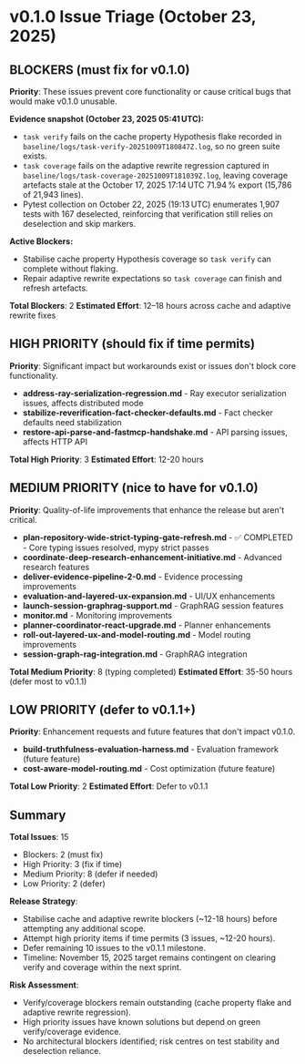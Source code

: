 # v0.1.0 Issue Triage (October 23, 2025)

## BLOCKERS (must fix for v0.1.0)
**Priority**: These issues prevent core functionality or cause critical bugs
that would make v0.1.0 unusable.

**Evidence snapshot (October 23, 2025 05:41 UTC):**

- `task verify` fails on the cache property Hypothesis flake recorded in
  `baseline/logs/task-verify-20251009T180847Z.log`, so no green suite exists.
- `task coverage` fails on the adaptive rewrite regression captured in
  `baseline/logs/task-coverage-20251009T181039Z.log`, leaving coverage artefacts
  stale at the October 17, 2025 17:14 UTC 71.94 % export (15,786 of 21,943
  lines).
- Pytest collection on October 22, 2025 (19:13 UTC) enumerates 1,907 tests with
  167 deselected, reinforcing that verification still relies on deselection and
  skip markers.

**Active Blockers:**

- Stabilise cache property Hypothesis coverage so `task verify` can complete
  without flaking.
- Repair adaptive rewrite expectations so `task coverage` can finish and refresh
  artefacts.

**Total Blockers**: 2
**Estimated Effort**: 12–18 hours across cache and adaptive rewrite fixes

## HIGH PRIORITY (should fix if time permits)
**Priority**: Significant impact but workarounds exist or issues don't block core functionality.

- **address-ray-serialization-regression.md** - Ray executor serialization issues, affects distributed mode
- **stabilize-reverification-fact-checker-defaults.md** - Fact checker defaults need stabilization
- **restore-api-parse-and-fastmcp-handshake.md** - API parsing issues, affects HTTP API

**Total High Priority**: 3
**Estimated Effort**: 12-20 hours

## MEDIUM PRIORITY (nice to have for v0.1.0)
**Priority**: Quality-of-life improvements that enhance the release but aren't critical.

- **plan-repository-wide-strict-typing-gate-refresh.md** - ✅ COMPLETED - Core typing issues resolved, mypy strict passes
- **coordinate-deep-research-enhancement-initiative.md** - Advanced research features
- **deliver-evidence-pipeline-2-0.md** - Evidence processing improvements
- **evaluation-and-layered-ux-expansion.md** - UI/UX enhancements
- **launch-session-graphrag-support.md** - GraphRAG session features
- **monitor.md** - Monitoring improvements
- **planner-coordinator-react-upgrade.md** - Planner enhancements
- **roll-out-layered-ux-and-model-routing.md** - Model routing improvements
- **session-graph-rag-integration.md** - GraphRAG integration

**Total Medium Priority**: 8 (typing completed)
**Estimated Effort**: 35-50 hours (defer most to v0.1.1)

## LOW PRIORITY (defer to v0.1.1+)
**Priority**: Enhancement requests and future features that don't impact v0.1.0.

- **build-truthfulness-evaluation-harness.md** - Evaluation framework (future feature)
- **cost-aware-model-routing.md** - Cost optimization (future feature)

**Total Low Priority**: 2
**Estimated Effort**: Defer to v0.1.1

## Summary

**Total Issues**: 15
- Blockers: 2 (must fix)
- High Priority: 3 (fix if time)
- Medium Priority: 8 (defer if needed)
- Low Priority: 2 (defer)

**Release Strategy**:
- Stabilise cache and adaptive rewrite blockers (~12-18 hours) before attempting
  any additional scope.
- Attempt high priority items if time permits (3 issues, ~12-20 hours).
- Defer remaining 10 issues to the v0.1.1 milestone.
- Timeline: November 15, 2025 target remains contingent on clearing verify and
  coverage within the next sprint.

**Risk Assessment**:
- Verify/coverage blockers remain outstanding (cache property flake and adaptive
  rewrite regression).
- High priority issues have known solutions but depend on green verify/coverage
  evidence.
- No architectural blockers identified; risk centres on test stability and
  deselection reliance.
